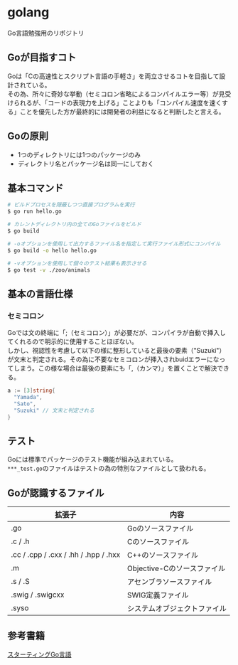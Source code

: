 # golang
Go言語勉強用のリポジトリ

## Goが目指すコト
Goは「Cの高速性とスクリプト言語の手軽さ」を両立させるコトを目指して設計されている。  
その為、所々に奇妙な挙動（セミコロン省略によるコンパイルエラー等）が見受けられるが、「コードの表現力を上げる」ことよりも「コンパイル速度を速くする」ことを優先した方が最終的には開発者の利益になると判断したと言える。
## Goの原則
- 1つのディレクトリには1つのパッケージのみ
- ディレクトリ名とパッケージ名は同一にしておく

## 基本コマンド
```bash
# ビルドプロセスを隠蔽しつつ直接プログラムを実行
$ go run hello.go

# カレントディレクトリ内の全てのGoファイルをビルド
$ go build

# -oオプションを使用して出力するファイル名を指定して実行ファイル形式にコンパイル
$ go build -o hello hello.go

# -vオプションを使用して個々のテスト結果も表示させる
$ go test -v ./zoo/animals
```
## 基本の言語仕様
### セミコロン
Goでは文の終端に「;（セミコロン）」が必要だが、コンパイラが自動で挿入してくれるので明示的に使用することほぼない。  
しかし、視認性を考慮して以下の様に整形していると最後の要素（"Suzuki"）が文末と判定される。その為に不要なセミコロンが挿入されbuidエラーになってしまう。この様な場合は最後の要素にも「,（カンマ）」を置くことで解決できる。
```go
a := [3]string{
  "Yamada",
  "Sato",
  "Suzuki" // 文末と判定される
}
```

## テスト
Goには標準でパッケージのテスト機能が組み込まれている。  
`***_test.go`のファイルはテストの為の特別なファイルとして扱われる。

## Goが認識するファイル
| 拡張子 | 内容 |
----|---- 
| .go | Goのソースファイル |
| .c / .h | Cのソースファイル |
| .cc / .cpp / .cxx / .hh / .hpp / .hxx | C++のソースファイル |
| .m | Objective-Cのソースファイル |
| .s / .S | アセンブラソースファイル |
| .swig / .swigcxx | SWIG定義ファイル |
| .syso | システムオブジェクトファイル |

## 参考書籍
[スターティングGo言語](https://www.shoeisha.co.jp/book/detail/9784798142418)
